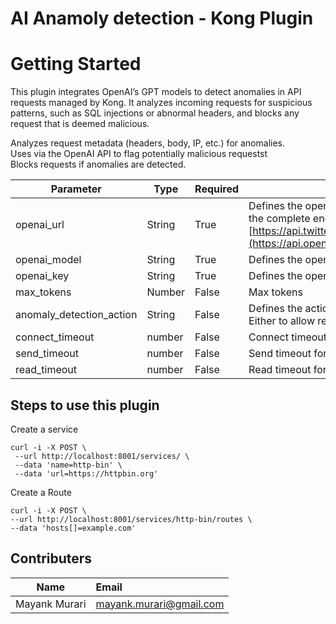 # AI Anamoly detection - Kong Plugin

# Getting Started

This plugin integrates OpenAI’s GPT models to detect anomalies in API requests managed by Kong. It analyzes incoming requests for suspicious patterns, such as SQL injections or abnormal headers, and blocks any request that is deemed malicious.

Analyzes request metadata (headers, body, IP, etc.) for anomalies.<br />
Uses via the OpenAI API to flag potentially malicious requestst<br />
Blocks requests if anomalies are detected.<br />


| Parameter      | Type |Required|Description |
| ----------- | ----------- |----------- |----------------------- |
| openai_url      | String       |True | Defines the open ai token endpoint, provide the complete end point Ex : "[https://api.twitter.com/oauth/authorize](https://api.openai.com/v1/chat/completion)"
| openai_model   | String        |True | Defines the openai model
| openai_key   | String        | True | Defines the openai key
| max_tokens   | Number        |False | Max tokens
| anomaly_detection_action   | String        |False | Defines the action on anamoly detection. Either to allow request or deny it.
| connect_timeout   | number        |False | Connect timeout for Open AI Host
| send_timeout   | number        |False | Send timeout for Open AI Host
| read_timeout   | number        |False | Read timeout for Open AI Host

Steps to use this plugin
---

Create a service

```
curl -i -X POST \
 --url http://localhost:8001/services/ \
 --data 'name=http-bin' \
 --data 'url=https://httpbin.org'
 ```
 
 Create a Route
 
 ```
 curl -i -X POST \
 --url http://localhost:8001/services/http-bin/routes \
 --data 'hosts[]=example.com' 
 ```


Contributers
---

| Name               | Email           
| -------------      |:-------------
| Mayank Murari      | mayank.murari@gmail.com 



 
